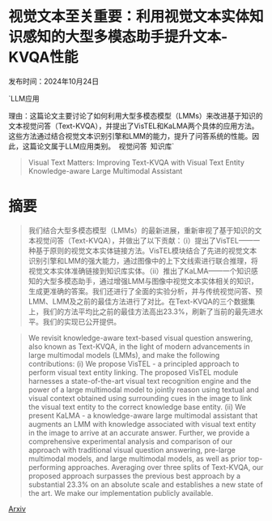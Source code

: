 # 视觉文本至关重要：利用视觉文本实体知识感知的大型多模态助手提升文本-KVQA性能

发布时间：2024年10月24日

`LLM应用

理由：这篇论文主要讨论了如何利用大型多模态模型（LMMs）来改进基于知识的文本视觉问答（Text-KVQA），并提出了VisTEL和KaLMA两个具体的应用方法。这些方法通过结合视觉文本识别引擎和LMM的能力，提升了问答系统的性能。因此，这篇论文属于LLM应用类别。` `视觉问答` `知识库`

> Visual Text Matters: Improving Text-KVQA with Visual Text Entity Knowledge-aware Large Multimodal Assistant

# 摘要

> 我们结合大型多模态模型（LMMs）的最新进展，重新审视了基于知识的文本视觉问答（Text-KVQA），并做出了以下贡献：（i）提出了VisTEL——一种基于原则的视觉文本实体链接方法。VisTEL模块结合了先进的视觉文本识别引擎和LMM的强大能力，通过图像中的上下文线索进行联合推理，将视觉文本实体准确链接到知识库实体。（ii）推出了KaLMA——一个知识感知的大型多模态助手，通过增强LMM与图像中视觉文本实体相关的知识，生成更准确的答案。我们还进行了全面的实验分析，并与传统视觉问答、预LMM、LMM及之前的最佳方法进行了对比。在Text-KVQA的三个数据集上，我们的方法平均比之前的最佳方法高出23.3%，刷新了当前的最先进水平。我们的实现已公开提供。

> We revisit knowledge-aware text-based visual question answering, also known as Text-KVQA, in the light of modern advancements in large multimodal models (LMMs), and make the following contributions: (i) We propose VisTEL - a principled approach to perform visual text entity linking. The proposed VisTEL module harnesses a state-of-the-art visual text recognition engine and the power of a large multimodal model to jointly reason using textual and visual context obtained using surrounding cues in the image to link the visual text entity to the correct knowledge base entity. (ii) We present KaLMA - a knowledge-aware large multimodal assistant that augments an LMM with knowledge associated with visual text entity in the image to arrive at an accurate answer. Further, we provide a comprehensive experimental analysis and comparison of our approach with traditional visual question answering, pre-large multimodal models, and large multimodal models, as well as prior top-performing approaches. Averaging over three splits of Text-KVQA, our proposed approach surpasses the previous best approach by a substantial 23.3% on an absolute scale and establishes a new state of the art. We make our implementation publicly available.

[Arxiv](https://arxiv.org/abs/2410.19144)